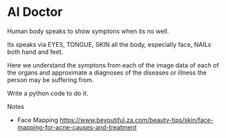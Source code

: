 # AI Doctor 
Human body speaks to show symptons when its no well.

Its speaks via EYES, TONGUE, SKIN all the body, especially face, NAILs both hand and feet. 

Here we understand the symptons from each of the image data of each of the organs and approximate a diagnoses of the diseases or illness the person may be suffering from.

Write a python code to do it.


Notes
- Face Mapping https://www.beyoutiful.za.com/beauty-tips/skin/face-mapping-for-acne-causes-and-treatment
